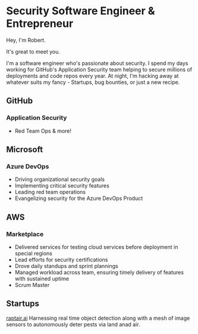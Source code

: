 
# Security Software Engineer & Entrepreneur

Hey, I'm Robert.

It's great to meet you. 

I'm a software engineer who's passionate about security.  I spend my days working for GitHub's Application Security team helping to secure millions of deployments and code repos every year. At night, I'm hacking away at whatever suits my fancy - Startups, bug bounties, or just a new recipe. 

## GitHub
### Application Security
- Red Team Ops & more!

## Microsoft
### Azure DevOps
- Driving organizational security goals
- Implementing critical security features
- Leading red team operations
- Evangelizing security for the Azure DevOps Product

## AWS
### Marketplace
- Delivered services for testing cloud services before deployment in special regions
- Lead efforts for security certifications
- Drove daily standups and sprint plannings
- Managed workload across team, ensuring timely delivery of features with sustained uptime
- Scrum Master

## Startups

[raptair.ai](https://raptair.ai)
Harnessing real time object detection along with a mesh of image sensors to autonomously deter pests via land anad air. 
